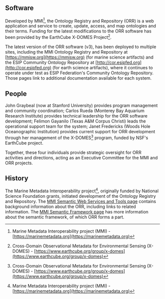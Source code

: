 ## Software

Developed by MMI[^mmi], the Ontology Registry and Repository (ORR) is a web application and service to create, update, 
access, and map ontologies and their terms. 
Funding for the latest modifications to the ORR software has been provided by the EarthCube X-DOMES Project[^xdomes].

The latest version of the ORR software (v3),
has been deployed to multiple sites, including
the MMI Ontology Registry and Repository at [https://mmisw.org](https://mmisw.org)
(for marine science artifacts) and 
the ESIP Community Ontology Repository at [http://cor.esipfed.org](http://cor.esipfed.org) 
(for earth science artifacts), 
where it continues to operate under test as ESIP Federation's Community Ontology Repository. 
Those pages link to additional documentation available for each system.

## People

John Graybeal (now at Stanford University) provides program management and community coordination;
Carlos Rueda (Monterey Bay Aquarium Research Institute) provides technical leadership for
the ORR software development;
Felimon Gayanilo (Texas A&M Corpus Christi) leads the operational support team for the system;
Janet Fredericks (Woods Hole Oceanographic Institution) provides current support for ORR development 
through her management of the X-DOMES[^xdomes] program, 
funded by NSF's EarthCube project. 

Together, these four individuals provide strategic oversight for ORR activities and directions, 
acting as an Executive Committee for the MMI and ORR projects.

## History

The Marine Metadata Interoperability project[^mmi], originally funded by National Science Foundation grants, 
initiated development of the Ontology Registry and Repository.
The [MMI Semantic Web Services and Tools page](https://marinemetadata.org/mmiswinfo/) contains background information about the ORR, 
including links to related information. 
The [MMI Semantic Framework page](https://marinemetadata.org/semanticframework) has more information about the semantic framework, 
of which ORR forms a part. 

[^mmi]: Marine Metadata Interoperability project (MMI) - 
    [https://marinemetadata.org](https://marinemetadata.org)   
[^xdomes]: Cross-Domain Observational Metadata for Environmental Sensing (X-DOMES) - 
    [https://www.earthcube.org/group/x-domes](https://www.earthcube.org/group/x-domes)   
